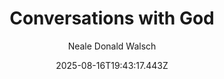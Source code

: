 ---
title: "Conversations with God"
date: "2025-08-16T19:43:17.443Z"
author: "Neale Donald Walsch"
read_year: "NO"
recommendation: '3'
url: /bookshelf/conversations-with-god
---